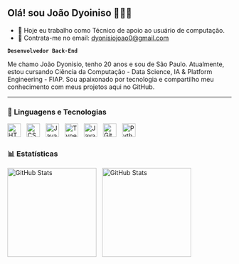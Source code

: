 ## Olá! sou João Dyoiniso 👩🏻‍💻

- 🔭 Hoje eu trabalho como Técnico de apoio ao usuário de computação.
- 📩 Contrata-me no email: dyonisiojoao0@gmail.com

**`Desenvolvedor Back-End`**

Me chamo João Dyonisio, tenho 20 anos e sou de São Paulo. Atualmente, estou cursando Ciência da Computação - Data Science, IA & Platform Engineering - FIAP. Sou apaixonado por tecnologia e compartilho meu conhecimento com meus projetos aqui no GitHub.

---

### 🤖 Linguagens e Tecnologias

<img 
    align="left" 
    alt="HTML"
    title="HTML" 
    width="30px" 
    style="padding-right: 10px;" 
    src="https://cdn.jsdelivr.net/gh/devicons/devicon@latest/icons/html5/html5-original.svg" 
/>
<img 
    align="left" 
    alt="CSS" 
    title="CSS"
    width="30px" 
    style="padding-right: 10px;" 
    src="https://cdn.jsdelivr.net/gh/devicons/devicon@latest/icons/css3/css3-original.svg" 
/>
<img 
    align="left" 
    alt="JavaScript" 
    title="JavaScript"
    width="30px" 
    style="padding-right: 10px;" 
    src="https://cdn.jsdelivr.net/gh/devicons/devicon@latest/icons/javascript/javascript-original.svg" 
/>
<img 
    align="left" 
    alt="TypeScript"
    title="TypeScript" 
    width="30px" 
    style="padding-right: 10px;" 
    src="https://cdn.jsdelivr.net/gh/devicons/devicon@latest/icons/typescript/typescript-original.svg" 
/>
<img align="left" alt="Java" width="30px" style="padding-right:10px;" src="https://cdn.jsdelivr.net/gh/devicons/devicon/icons/java/java-original.svg"/>
<img 
    align="left" 
    alt="Git" 
    title="Git"
    width="30px" 
    style="padding-right: 10px;" 
    src="https://cdn.jsdelivr.net/gh/devicons/devicon@latest/icons/git/git-original.svg" 
/>
<img 
    align="left" 
    alt="Python" 
    title="Python"
    width="30px" 
    style="padding-right: 10px;" 
    src="https://cdn.jsdelivr.net/gh/devicons/devicon@latest/icons/python/python-original.svg" 
/>

<br/>
<br/>

### 📊 Estatísticas
<p>
  <img 
    align="left" 
    alt="GitHub Stats" 
    height="200" 
    style="padding-right: 10px;" 
    src="https://github-readme-stats.vercel.app/api?username=joao-dyonisio&show_icons=true&theme=tokyonight&include_all_commits=true&locale=pt-br"
  />

  <img 
      align="left" 
      alt="GitHub Stats" 
      height="200" 
       style="padding-right: 10px;" 
      src="https://github-readme-stats.vercel.app/api/top-langs/?username=joao-dyonisio&theme=tokyonight&layout=compact&custom_title=Tecnologias&langs_count=7" 
  />
</p>
